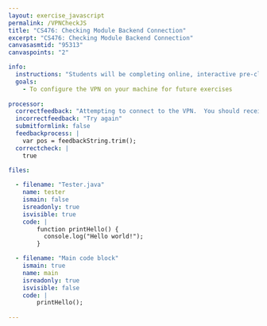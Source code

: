```yaml
---
layout: exercise_javascript
permalink: /VPNCheckJS
title: "CS476: Checking Module Backend Connection"
excerpt: "CS476: Checking Module Backend Connection"
canvasasmtid: "95313"
canvaspoints: "2"

info:
  instructions: "Students will be completing online, interactive pre-class modules to learn topics before class.  Part of these modules will involve completing small code exercises live in the browser to check comprehension.  In order to get credit for completing these exercises correctly, students must either be on campus, or they must be connected to the Ursinus VPN.  If you are off campus, please follow the directions at <a href = \"https://www.ursinus.edu/live/files/3555-uc-vpn\">this link</a> to setup the VPN on your machine (If you have an operating system other than Mac or Windows, please contact me and I can help you).  Once you are either on campus or connected to the VPN, enter your netid and hit the \"run\" button below.  If everything is as it should be, you will get an e-mail confirming your submission, and you will automatically receive 2 points on Canvas.  Otherwise, after about a minute, you will receive a popup error that you are unable to connect."
  goals:
    - To configure the VPN on your machine for future exercises
    
processor:  
  correctfeedback: "Attempting to connect to the VPN.  You should receive an e-mail shortly if it worked" 
  incorrectfeedback: "Try again"
  submitformlink: false
  feedbackprocess: | 
    var pos = feedbackString.trim();
  correctcheck: |
    true
 
files:

  - filename: "Tester.java"
    name: tester
    ismain: false
    isreadonly: true
    isvisible: true
    code: | 
        function printHello() {
          console.log("Hello world!");
        }  

  - filename: "Main code block"
    ismain: true
    name: main
    isreadonly: true
    isvisible: false
    code: |
        printHello();
        
---
```

